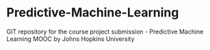 Predictive-Machine-Learning
===========================

GIT repository for the course project submission - Predictive Machine Learning MOOC by Johns Hopkins University
